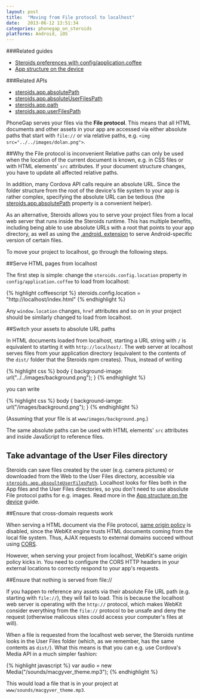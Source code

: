 ```yaml
---
layout: post
title:  "Moving from File protocol to localhost"
date:   2013-06-12 13:51:34
categories: phonegap_on_steroids
platforms: Android, iOS
---
```


###Related guides
* [Steroids preferences with config/application.coffee][config-application-coffee-guide]
* [App structure on the device][app-structure-on-device]

###Related APIs
* [steroids.app.absolutePath][steroids.app.absolutePath]
* [steroids.app.absoluteUserFilesPath][steroids.app.absoluteUserFilesPath]
* [steroids.app.path][steroids.app.path]
* [steroids.app.userFilesPath][steroids.app.userFilesPath]


PhoneGap serves your files via the **File protocol**. This means that all HTML documents and other assets in your app are accessed via either absolute paths that start with `file://` or via relative paths, e.g. `<img src="../../images/dolan.png">`.

##Why the File protocol is inconvenient
Relative paths can only be used when the location of the current document is known, e.g. in CSS files or with HTML elements' `src` attributes. If your document structure changes, you have to update all affected relative paths.

In addition, many Cordova API calls require an absolute URL. Since the folder structure from the root of the device's file system to your app is rather complex, specifying the absolute URL can be tedious (the [steroids.app.absolutePath][steroids.app.absolutePath] property is a convenient helper).

As an alternative, Steroids allows you to serve your project files from a local web server that runs inside the Steroids runtime. This has multiple benefits, including being able to use absolute URLs with a root that points to your app directory, as well as using the [.android. extension][android-extension-guide] to serve Android-specific version of certain files.

To move your project to localhost, go through the following steps.

##Serve HTML pages from localhost

The first step is simple: change the `steroids.config.location` property in `config/application.coffee` to load from localhost:

{% highlight coffeescript %}
steroids.config.location = "http://localhost/index.html"
{% endhighlight %}

Any `window.location` changes, `href` attributes and so on in your project should be similarly changed to load from localhost.

##Switch your assets to absolute URL paths

In HTML documents loaded from localhost, starting a URL string with `/` is equivalent to starting it with `http://localhost/`. The web server at localhost serves files from your application directory (equivalent to the contents of the `dist/` folder that the Steroids npm creates). Thus, instead of writing

{% highlight css %}
body {
  background-image: url("../../images/background.png");
}
{% endhighlight %}

you can write

{% highlight css %}
body {
  background-iamge: url("/images/background.png");
}
{% endhighlight %}

(Assuming that your file is at `www/images/background.png`.)

The same absolute paths can be used with HTML elements' `src` attributes and inside JavaScript to reference files.

## Take advantage of the User Files directory

Steroids can save files created by the user (e.g. camera pictures) or downloaded from the Web to the User Files directory, accessible via [`steroids.app.absoulteUserFilesPath`][steroids.app.absoluteUserFilesPath]. Localhost looks for files both in the App files and the User Files directories, so you don't need to use absolute File protocol paths for e.g. images. Read more in the [App structure on the device][app-structure-on-device] guide.

##Ensure that cross-domain requests work

When serving a HTML document via the File protocol, [same origin policy][same-origin-policy-wikipedia] is disabled, since the WebKit engine trusts HTML documents coming from the local file system. Thus, AJAX requests to external domains succeed without using [CORS][cors-wikipedia].

However, when serving your project from localhost, WebKit's same origin policy kicks in. You need to configure the CORS HTTP headers in your external locations to correctly respond to your app's requests.

##Ensure that nothing is served from file://

If you happen to reference any assets via their absolute File URL path (e.g. starting with `file://`), they will fail to load. This is because the localhost web server is operating with the `http://` protocol, which makes WebKit consider everything from the `file://` protocol to be unsafe and deny the request (otherwise malicous sites could access your computer's files at will).

When a file is requested from the localhost web server, the Steroids runtime looks in the User Files folder (which, as we remember, has the same contents as `dist/`). What this means is that you can e.g. use Cordova's Media API in a much simpler fashion:

{% highlight javascript %}
var audio = new Media("/sounds/macgyver_theme.mp3");
{% endhighlight %}

This would load a file that is in your project at `www/sounds/macgyver_theme.mp3`.

[same-origin-policy-wikipedia]: http://en.wikipedia.org/wiki/Same_origin_policy
[cors-wikipedia]: http://en.wikipedia.org/wiki/Cross-origin_resource_sharing
[config-application-coffee-guide]: /steroids/guides/project_configuration/config-application-coffee/
[app-structure-on-device]: /steroids/guides/steroids-js/app-structure-on-device/
[steroids.app.path]: http://docs.appgyver.com/en/edge/steroids_Steroids%20App%20and%20Device_Steroids.app_app.path.md.html#steroids.app.path
[steroids.app.userFilesPath]: http://docs.appgyver.com/en/edge/steroids_Steroids%20App%20and%20Device_Steroids.app_app.userFilesPath.md.html#steroids.app.userFilesPath
[steroids.app.absolutePath]: http://docs.appgyver.com/en/edge/steroids_Steroids%20App%20and%20Device_Steroids.app_app.absolutePath.md.html#steroids.app.absolutePath
[steroids.app.absoluteUserFilesPath]: http://docs.appgyver.com/en/edge/steroids_Steroids%20App%20and%20Device_Steroids.app_app.absoluteUserFilesPath.md.html#steroids.app.absoluteUserFilesPath
[android-extension-guide]: /steroids/guides/android/android-extension/
